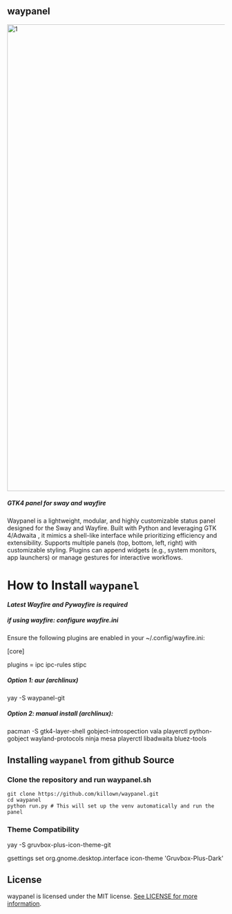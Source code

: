 ## waypanel

<img width="1920" height="1080" alt="1" src="https://github.com/user-attachments/assets/60951ef0-cbce-45f5-a983-0eb1dd486462" />

##### _GTK4 panel for sway and wayfire_

Waypanel is a lightweight, modular, and highly customizable status panel designed for the Sway and Wayfire. Built with Python and leveraging GTK 4/Adwaita , it mimics a shell-like interface while prioritizing efficiency and extensibility. Supports multiple panels (top, bottom, left, right) with customizable styling. Plugins can append widgets (e.g., system monitors, app launchers) or manage gestures for interactive workflows.

# How to Install `waypanel`

**_Latest Wayfire and Pywayfire is required_**

##### if using wayfire: configure wayfire.ini

Ensure the following plugins are enabled in your ~/.config/wayfire.ini:

[core]

plugins = ipc ipc-rules stipc

##### Option 1: aur (archlinux)

yay -S waypanel-git

##### Option 2: manual install (archlinux):

pacman -S gtk4-layer-shell gobject-introspection vala playerctl python-gobject wayland-protocols ninja mesa playerctl libadwaita bluez-tools

## Installing `waypanel` from github Source

### Clone the repository and run waypanel.sh

    git clone https://github.com/killown/waypanel.git
    cd waypanel
    python run.py # This will set up the venv automatically and run the panel

### Theme Compatibility

yay -S gruvbox-plus-icon-theme-git

gsettings set org.gnome.desktop.interface icon-theme 'Gruvbox-Plus-Dark'

## License

waypanel is licensed under the MIT license. [See LICENSE for more information](https://github.com/killown/waypanel/blob/main/LICENSE).

